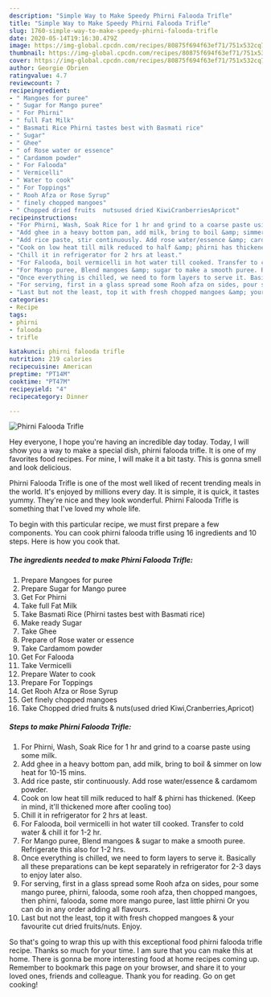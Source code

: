 ```yaml
---
description: "Simple Way to Make Speedy Phirni Falooda Trifle"
title: "Simple Way to Make Speedy Phirni Falooda Trifle"
slug: 1760-simple-way-to-make-speedy-phirni-falooda-trifle
date: 2020-05-14T19:16:30.479Z
image: https://img-global.cpcdn.com/recipes/80875f694f63ef71/751x532cq70/phirni-falooda-trifle-recipe-main-photo.jpg
thumbnail: https://img-global.cpcdn.com/recipes/80875f694f63ef71/751x532cq70/phirni-falooda-trifle-recipe-main-photo.jpg
cover: https://img-global.cpcdn.com/recipes/80875f694f63ef71/751x532cq70/phirni-falooda-trifle-recipe-main-photo.jpg
author: Georgie Obrien
ratingvalue: 4.7
reviewcount: 7
recipeingredient:
- " Mangoes for puree"
- " Sugar for Mango puree"
- " For Phirni"
- " full Fat Milk"
- " Basmati Rice Phirni tastes best with Basmati rice"
- " Sugar"
- " Ghee"
- " of Rose water or essence"
- " Cardamom powder"
- " For Falooda"
- " Vermicelli"
- " Water to cook"
- " For Toppings"
- " Rooh Afza or Rose Syrup"
- " finely chopped mangoes"
- " Chopped dried fruits  nutsused dried KiwiCranberriesApricot"
recipeinstructions:
- "For Phirni, Wash, Soak Rice for 1 hr and grind to a coarse paste using some milk."
- "Add ghee in a heavy bottom pan, add milk, bring to boil &amp; simmer on low heat for 10-15 mins."
- "Add rice paste, stir continuously. Add rose water/essence &amp; cardamom powder."
- "Cook on low heat till milk reduced to half &amp; phirni has thickened. (Keep in mind, it&#39;ll thickened more after cooling too)"
- "Chill it in refrigerator for 2 hrs at least."
- "For Falooda, boil vermicelli in hot water till cooked. Transfer to cold water &amp; chill it for 1-2 hr."
- "For Mango puree, Blend mangoes &amp; sugar to make a smooth puree. Refrigerate this also for 1-2 hrs."
- "Once everything is chilled, we need to form layers to serve it. Basically all these preparations can be kept separately in refrigerator for 2-3 days to enjoy later also."
- "For serving, first in a glass spread some Rooh afza on sides, pour some mango puree, phirni, falooda, some rooh afza, then chopped mangoes, then phirni, falooda, some more mango puree, last little phirni Or you can do in any order adding all flavours."
- "Last but not the least, top it with fresh chopped mangoes &amp; your favourite cut dried fruits/nuts. Enjoy."
categories:
- Recipe
tags:
- phirni
- falooda
- trifle

katakunci: phirni falooda trifle 
nutrition: 219 calories
recipecuisine: American
preptime: "PT14M"
cooktime: "PT47M"
recipeyield: "4"
recipecategory: Dinner

---
```



![Phirni Falooda Trifle](https://img-global.cpcdn.com/recipes/80875f694f63ef71/751x532cq70/phirni-falooda-trifle-recipe-main-photo.jpg)

Hey everyone, I hope you're having an incredible day today. Today, I will show you a way to make a special dish, phirni falooda trifle. It is one of my favorites food recipes. For mine, I will make it a bit tasty. This is gonna smell and look delicious.

Phirni Falooda Trifle is one of the most well liked of recent trending meals in the world. It's enjoyed by millions every day. It is simple, it is quick, it tastes yummy. They're nice and they look wonderful. Phirni Falooda Trifle is something that I've loved my whole life.




To begin with this particular recipe, we must first prepare a few components. You can cook phirni falooda trifle using 16 ingredients and 10 steps. Here is how you cook that.

<!--inarticleads1-->

##### The ingredients needed to make Phirni Falooda Trifle:

1. Prepare  Mangoes for puree
1. Prepare  Sugar for Mango puree
1. Get  For Phirni
1. Take  full Fat Milk
1. Take  Basmati Rice (Phirni tastes best with Basmati rice)
1. Make ready  Sugar
1. Take  Ghee
1. Prepare  of Rose water or essence
1. Take  Cardamom powder
1. Get  For Falooda
1. Take  Vermicelli
1. Prepare  Water to cook
1. Prepare  For Toppings
1. Get  Rooh Afza or Rose Syrup
1. Get  finely chopped mangoes
1. Take  Chopped dried fruits &amp; nuts(used dried Kiwi,Cranberries,Apricot)




<!--inarticleads2-->

##### Steps to make Phirni Falooda Trifle:

1. For Phirni, Wash, Soak Rice for 1 hr and grind to a coarse paste using some milk.
1. Add ghee in a heavy bottom pan, add milk, bring to boil &amp; simmer on low heat for 10-15 mins.
1. Add rice paste, stir continuously. Add rose water/essence &amp; cardamom powder.
1. Cook on low heat till milk reduced to half &amp; phirni has thickened. (Keep in mind, it&#39;ll thickened more after cooling too)
1. Chill it in refrigerator for 2 hrs at least.
1. For Falooda, boil vermicelli in hot water till cooked. Transfer to cold water &amp; chill it for 1-2 hr.
1. For Mango puree, Blend mangoes &amp; sugar to make a smooth puree. Refrigerate this also for 1-2 hrs.
1. Once everything is chilled, we need to form layers to serve it. Basically all these preparations can be kept separately in refrigerator for 2-3 days to enjoy later also.
1. For serving, first in a glass spread some Rooh afza on sides, pour some mango puree, phirni, falooda, some rooh afza, then chopped mangoes, then phirni, falooda, some more mango puree, last little phirni Or you can do in any order adding all flavours.
1. Last but not the least, top it with fresh chopped mangoes &amp; your favourite cut dried fruits/nuts. Enjoy.




So that's going to wrap this up with this exceptional food phirni falooda trifle recipe. Thanks so much for your time. I am sure that you can make this at home. There is gonna be more interesting food at home recipes coming up. Remember to bookmark this page on your browser, and share it to your loved ones, friends and colleague. Thank you for reading. Go on get cooking!

